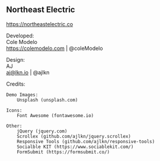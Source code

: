 ## Northeast Electric
https://northeastelectric.co

Developed:  
Cole Modelo  
https://colemodelo.com | @coleModelo

Design:  
AJ  
aj@lkn.io | @ajlkn

Credits:

	Demo Images:
		Unsplash (unsplash.com)

	Icons:
		Font Awesome (fontawesome.io)

	Other:
		jQuery (jquery.com)
		Scrollex (github.com/ajlkn/jquery.scrollex)
		Responsive Tools (github.com/ajlkn/responsive-tools)
		Socialble KIT (https://www.sociablekit.com/)
		FormSubmit (https://formsubmit.co/)